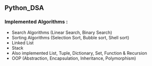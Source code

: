 ## Python_DSA

### Implemented Algorithms :
- Search Algorithms (Linear Search, Binary Search)
- Sorting Algorithms (Selection Sort, Bubble sort, Shell sort)
- Linked List
- Stack
- Also implemented List, Tuple, Dictionary, Set, Function & Recursion
- OOP (Abstraction, Encapsulation, Inheritance, Polymorphism)
